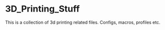 # 3D_Printing_Stuff
This is a collection of 3d printing related files. Configs, macros, profiles etc.
